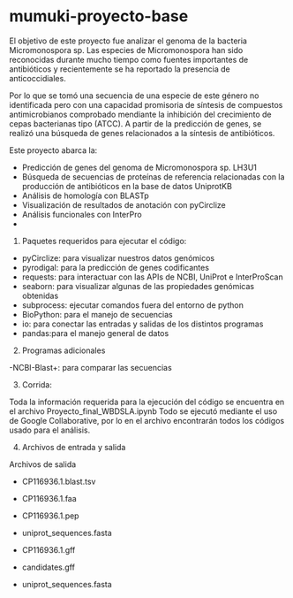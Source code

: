 # mumuki-proyecto-base

El objetivo de este proyecto fue analizar el genoma de la bacteria Micromonospora sp.
Las especies de Micromonospora han sido reconocidas durante mucho tiempo como fuentes importantes de antibióticos y recientemente se ha reportado la presencia de anticoccidiales.

Por lo que se tomó una secuencia de una especie de este género no identificada pero con una capacidad promisoria de síntesis de compuestos antimicrobianos comprobado mendiante la inhibición del crecimiento de cepas bacterianas tipo (ATCC).
A partir de la predicción de genes, se realizó una búsqueda de genes relacionados a la síntesis de antibióticos.

Este proyecto abarca la:
- Predicción de genes del genoma de Micromonospora sp. LH3U1
- Búsqueda de secuencias de proteínas de referencia relacionadas con la producción de antibióticos en la base de datos UniprotKB
- Análisis de homología con BLASTp
- Visualización de resultados de anotación con pyCirclize
- Análisis funcionales con InterPro
- 
1. Paquetes requeridos para ejecutar el código:
- pyCirclize: para visualizar nuestros datos genómicos
- pyrodigal: para la predicción de genes codificantes
- requests: para interactuar con las APIs de NCBI, UniProt e InterProScan
- seaborn: para visualizar algunas de las propiedades genómicas obtenidas
- subprocess: ejecutar comandos fuera del entorno de python
- BioPython: para el manejo de secuencias
- io: para conectar las entradas y salidas de los distintos programas
- pandas:para el manejo general de datos

2. Programas adicionales

-NCBI-Blast+: para comparar las secuencias


3. Corrida:

Toda la información requerida para la ejecución del código se encuentra en el archivo Proyecto_final_WBDSLA.ipynb 
Todo se ejecutó mediante el uso de Google Collaborative, por lo en el archivo encontrarán todos los códigos usado para el análisis.

4. Archivos de entrada y salida

Archivos de salida

- CP116936.1.blast.tsv
- CP116936.1.faa

- CP116936.1.pep
- uniprot_sequences.fasta
- CP116936.1.gff
- candidates.gff

- uniprot_sequences.fasta


